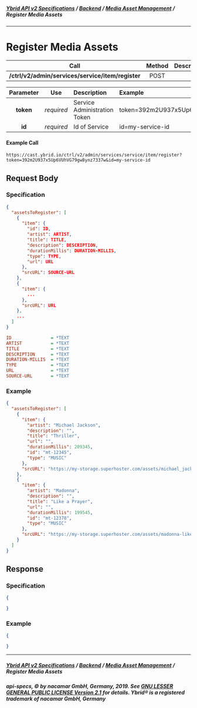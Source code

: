 ##### [**Ybrid API v2 Specifications**](../../) / [**Backend**](../) / [**Media Asset Management**](./) / Register Media Assets
---

# Register Media Assets

Call | Method | Description
------------- | :-------------: | :-------------:
**/ctrl/v2/admin/services/service/item/register** | POST | 
  
Parameter | Use | Description | Example
:-------------: | :-------------: | :------------- | :------------- 
**token** | *required* | Service Administration Token | token=392m2U937x5Up6VUhVG79gw8ynz7337w
**id** | *required* | Id of Service | id=my-service-id

#### Example Call
```http
https://cast.ybrid.io/ctrl/v2/admin/services/service/item/register?token=392m2U937x5Up6VUhVG79gw8ynz7337w&id=my-service-id
```

## Request Body
### Specification
```json
{
  "assetsToRegister": [
    {
      "item": {
        "id": ID,
        "artist": ARTIST,
        "title": TITLE,
        "description": DESCRIPTION,
        "durationMillis": DURATION-MILLIS,
        "type": TYPE,
        "url": URL
      },
      "srcURL": SOURCE-URL
    },
    {
      "item": {
        ...
      },
      "srcURL": URL
    },
    ...
  ]
}
```
```ini
ID               = *TEXT
ARTIST           = *TEXT
TITLE            = *TEXT
DESCRIPTION      = *TEXT
DURATION-MILLIS  = *TEXT
TYPE             = *TEXT
URL              = *TEXT
SOURCE-URL       = *TEXT
```

### Example
```json
{
  "assetsToRegister": [
    {
      "item": {
        "artist": "Michael Jackson",
        "description": "",
        "title": "Thriller",
        "url": "",
        "durationMillis": 209345,
        "id": "mt-12345",
        "type": "MUSIC"
      },
      "srcURL": "https://my-storage.superhoster.com/assets/michael_jackson-thriller.mp3"
    },
    {
      "item": {
        "artist": "Madonna",
        "description": "",
        "title": "Like a Prayer",
        "url": "",
        "durationMillis": 199545,
        "id": "mt-12378",
        "type": "MUSIC"
      },
      "srcURL": "https://my-storage.superhoster.com/assets/madonna-like_a_prayer.mp3"
    }
  ]
}
```

## Response
### Specification
```json
{

}
```
### Example
```json
{

}
```


---
##### [**Ybrid API v2 Specifications**](../../) / [**Backend**](../) / [**Media Asset Management**](./) / Register Media Assets
##### api-specs, © by nacamar GmbH, Germany, 2019. See [GNU LESSER GENERAL PUBLIC LICENSE Version 2.1](/LICENSE) for details. Ybrid® is a registered trademark of nacamar GmbH, Germany 
